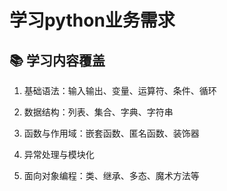
# 学习python业务需求

## 📚 学习内容覆盖

1. 基础语法：输入输出、变量、运算符、条件、循环

2. 数据结构：列表、集合、字典、字符串

3. 函数与作用域：嵌套函数、匿名函数、装饰器

4. 异常处理与模块化

5. 面向对象编程：类、继承、多态、魔术方法等